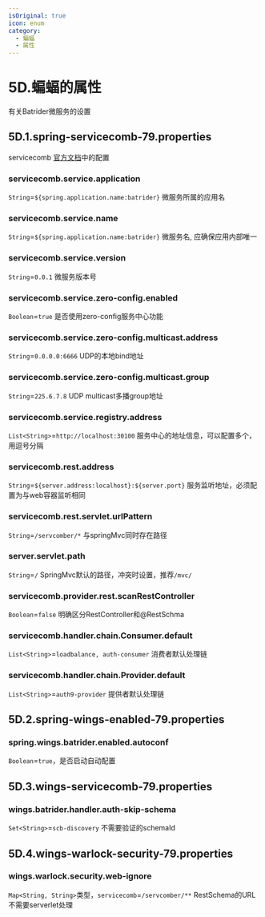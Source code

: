 ```yaml
---
isOriginal: true
icon: enum
category:
  - 蝙蝠
  - 属性
---
```


# 5D.蝙蝠的属性

有关Batrider微服务的设置

## 5D.1.spring-servicecomb-79.properties

servicecomb [官方文档](https://servicecomb.apache.org/references/java-chassis/zh_CN/)中的配置

### servicecomb.service.application

`String`=`${spring.application.name:batrider}` 微服务所属的应用名

### servicecomb.service.name

`String`=`${spring.application.name:batrider}` 微服务名, 应确保应用内部唯一

### servicecomb.service.version

`String`=`0.0.1` 微服务版本号

### servicecomb.service.zero-config.enabled

`Boolean`=`true` 是否使用zero-config服务中心功能

### servicecomb.service.zero-config.multicast.address

`String`=`0.0.0.0:6666` UDP的本地bind地址

### servicecomb.service.zero-config.multicast.group

`String`=`225.6.7.8` UDP multicast多播group地址

### servicecomb.service.registry.address

`List<String>`=`http://localhost:30100` 服务中心的地址信息，可以配置多个，用逗号分隔

### servicecomb.rest.address

`String`=`${server.address:localhost}:${server.port}` 服务监听地址，必须配置为与web容器监听相同

### servicecomb.rest.servlet.urlPattern

`String`=`/servcomber/*` 与springMvc同时存在路径

### server.servlet.path

`String`=`/` SpringMvc默认的路径，冲突时设置，推荐`/mvc/`

### servicecomb.provider.rest.scanRestController

`Boolean`=`false` 明确区分RestController和@RestSchma

### servicecomb.handler.chain.Consumer.default

`List<String>`=`loadbalance, auth-consumer` 消费者默认处理链

### servicecomb.handler.chain.Provider.default

`List<String>`=`auth9-provider` 提供者默认处理链

## 5D.2.spring-wings-enabled-79.properties

### spring.wings.batrider.enabled.autoconf

`Boolean`=`true`，是否启动自动配置

## 5D.3.wings-servicecomb-79.properties

### wings.batrider.handler.auth-skip-schema

`Set<String>`=`scb-discovery` 不需要验证的schemaId

## 5D.4.wings-warlock-security-79.properties

### wings.warlock.security.web-ignore

`Map<String, String>`类型，`servicecomb`=`/servcomber/**` RestSchema的URL不需要serverlet处理
